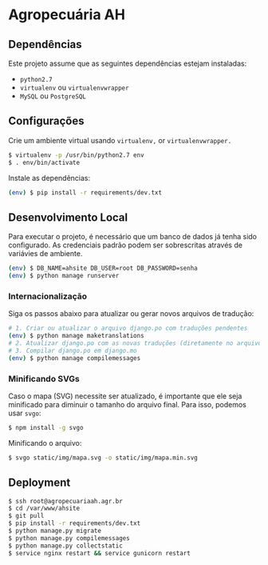 # Agropecuária AH

## Dependências

Este projeto assume que as seguintes dependências estejam instaladas:

- `python2.7`
- `virtualenv` ou `virtualenvwrapper`
- `MySQL` ou `PostgreSQL`

## Configurações

Crie um ambiente virtual usando `virtualenv,` or `virtualenvwrapper.`

```bash
$ virtualenv -p /usr/bin/python2.7 env
$ . env/bin/activate
```

Instale as dependências:

```bash
(env) $ pip install -r requirements/dev.txt
```

## Desenvolvimento Local

Para executar o projeto, é necessário que um banco de dados já tenha sido 
configurado. As credenciais padrão podem ser sobrescritas através de
variávies de ambiente.

```bash
(env) $ DB_NAME=ahsite DB_USER=root DB_PASSWORD=senha
(env) $ python manage runserver
```

### Internacionalização

Siga os passos abaixo para atualizar ou gerar novos arquivos de tradução:

```bash
# 1. Criar ou atualizar o arquivo django.po com traduções pendentes
(env) $ python manage maketranslations
# 2. Atualizar django.po com as novas traduções (diretamente no arquivo)
# 3. Compilar django.po em django.mo
(env) $ python manage compilemessages
```

### Minificando SVGs

Caso o mapa (SVG) necessite ser atualizado, é importante que ele seja
minificado para diminuir o tamanho do arquivo final. Para isso, podemos
usar `svgo`:

```bash
$ npm install -g svgo
```

Minificando o arquivo:

```bash
$ svgo static/img/mapa.svg -o static/img/mapa.min.svg
```

## Deployment

```bash
$ ssh root@agropecuariaah.agr.br
$ cd /var/www/ahsite
$ git pull
$ pip install -r requirements/dev.txt
$ python manage.py migrate
$ python manage.py compilemessages
$ python manage.py collectstatic
$ service nginx restart && service gunicorn restart
```
